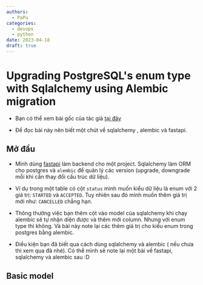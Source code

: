 ```yaml
---
authors:
  - PaPu
categories:
  - devops
  - python
date: 2023-04-18
draft: true
---
```


# Upgrading PostgreSQL's enum type with Sqlalchemy using Alembic migration

- Bạn có thể xem bài gốc của tác giả [tại đây](https://makimo.pl/blog/upgrading-postgresqls-enum-type-with-sqlalchemy-using-alembic-migration/)

- Để đọc bài này nên biết một chút về sqlalchemy , alembic và fastapi.

## Mở đầu

- Mình dùng [fastapi](https://fastapi.tiangolo.com/) làm backend cho một project. Sqlalchemy làm ORM cho postgres và `alembic` để quản lý các version (upgrade, downgrade mỗi khi cần thay đổi cấu trúc dữ liệu).

- Ví dụ trong một table có cột `status` mình muốn kiểu dữ liệu là enum với 2 giá trị: `STARTED` và `ACCEPTED`. Tuy nhiên sau đó mình muốn thêm giá trị mới như: `CANCELLED` chẳng hạn.

- Thông thường việc bạn thêm cột vào model của sqlalchemy khi chạy alembic sẽ tự nhận diện được và thêm mới column. Nhưng với enum type thì không. Và bài này note lại các thêm giá trị cho kiểu enum trong postgres bằng alembic.

- Điều kiện bạn đã biết qua cách dùng sqlalchemy và alembic ( nếu chưa thì xem qua đã nhé). Có thể mình sẽ note lại một bài về fastapi, sqlalchemy và alembic sau :D

## Basic model
